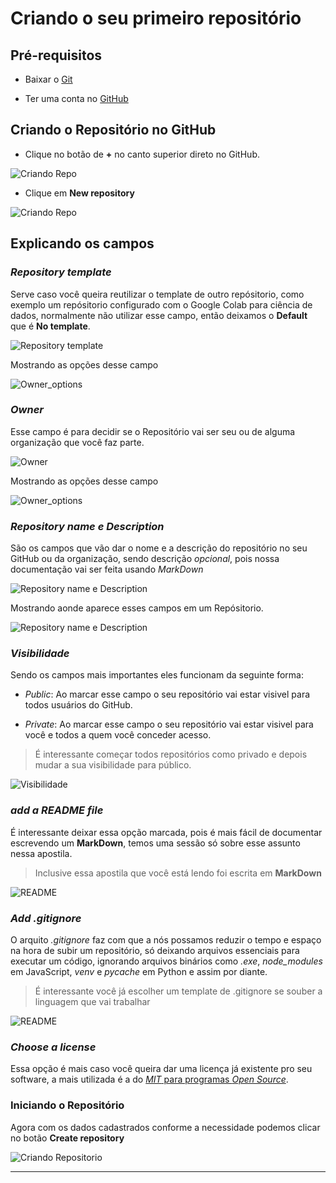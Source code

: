 # Criando o seu primeiro repositório

## Pré-requisitos

- Baixar o [Git](./baixando_o_git.md)

- Ter uma conta no [GitHub](https://github.com/signup?ref_cta=Sign+up&ref_loc=header+logged+out&ref_page=%2F&source=header-home)

## Criando o Repositório no GitHub

- Clique no botão de **+** no canto superior direto no GitHub.

![Criando Repo](./Imagens/criando_repo_1.png)

- Clique em **New repository**

![Criando Repo](./Imagens/criando_repo_2.png)

## Explicando os campos

### *Repository template*

Serve caso você queira reutilizar o template de outro repósitorio, como exemplo um repósitorio configurado com o Google Colab para ciência de dados, normalmente não utilizar esse campo, então deixamos o **Default** que é **No template**.

![Repository template](./Imagens/criando_repo_3.png)

Mostrando as opções desse campo

![Owner_options](./Imagens/criando_repo_6.png)

### *Owner*

Esse campo é para decidir se o Repositório vai ser seu ou de alguma organização que você faz parte.

![Owner](./Imagens/criando_repo_4.png)

Mostrando as opções desse campo

![Owner_options](./Imagens/criando_repo_5.png)

### *Repository name e Description*

São os campos que vão dar o nome e a descrição do repositório no seu GitHub ou da organização, sendo descrição *opcional*, pois nossa documentação vai ser feita usando *MarkDown*

![Repository name e Description](./Imagens/criando_repo_7.png)

Mostrando aonde aparece esses campos em um Repósitorio.

![Repository name e Description](./Imagens/criando_repo_8.png)

### *Visibilidade*

Sendo os campos mais importantes eles funcionam da seguinte forma:

- *Public*: Ao marcar esse campo o seu repositório vai estar visivel para todos usuários do GitHub.

- *Private*: Ao marcar esse campo o seu repositório vai estar visivel para você e todos a quem você conceder acesso.

> É interessante começar todos repositórios como privado e depois mudar a sua visibilidade para público.

![Visibilidade](./Imagens/criando_repo_9.png)

### *add a README file*

É interessante deixar essa opção marcada, pois é mais fácil de documentar escrevendo um **MarkDown**, temos uma sessão só sobre esse assunto nessa apostila.

> Inclusive essa apostila que você está lendo foi escrita em **MarkDown**

![README](./Imagens/criando_repo_10.png)

### *Add .gitignore*

O arquito *.gitignore* faz com que a nós possamos reduzir o tempo e espaço na hora de subir um repositório, só deixando arquivos essenciais para executar um código, ignorando arquivos binários como *.exe*, *node_modules* em JavaScript, *venv* e *pycache* em Python e assim por diante.

> É interessante você já escolher um template de .gitignore se souber a linguagem que vai trabalhar

![README](./Imagens/criando_repo_11.png)

### *Choose a license*

Essa opção é mais caso você queira dar uma licença já existente pro seu software, a mais utilizada é a do [*MIT* para programas *Open Source*](https://www.diegobrocanelli.com.br/open-source/a-licenca-mit/).

### Iniciando o Repositório

Agora com os dados cadastrados conforme a necessidade podemos clicar no botão **Create repository**

![Criando Repositorio](./Imagens/criando_repo_12.png)

---

